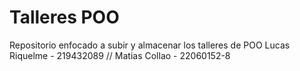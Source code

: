 # Talleres POO
Repositorio enfocado a subir y almacenar los talleres de POO
Lucas Riquelme - 219432089 //
Matias Collao - 22060152-8
